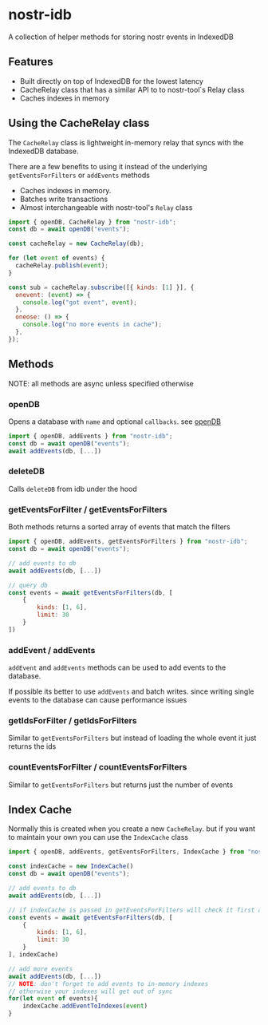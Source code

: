 # nostr-idb

A collection of helper methods for storing nostr events in IndexedDB

## Features

- Built directly on top of IndexedDB for the lowest latency
- CacheRelay class that has a similar API to to nostr-tool`s Relay class
- Caches indexes in memory

## Using the CacheRelay class

The `CacheRelay` class is lightweight in-memory relay that syncs with the IndexedDB database.

There are a few benefits to using it instead of the underlying `getEventsForFilters` or `addEvents` methods

- Caches indexes in memory.
- Batches write transactions
- Almost interchangeable with nostr-tool's `Relay` class

```javascript
import { openDB, CacheRelay } from "nostr-idb";
const db = await openDB("events");

const cacheRelay = new CacheRelay(db);

for (let event of events) {
  cacheRelay.publish(event);
}

const sub = cacheRelay.subscribe([{ kinds: [1] }], {
  onevent: (event) => {
    console.log("got event", event);
  },
  oneose: () => {
    console.log("no more events in cache");
  },
});
```

## Methods

NOTE: all methods are async unless specified otherwise

### openDB

Opens a database with `name` and optional `callbacks`. see [openDB](https://www.npmjs.com/package/idb#opendb)

```javascript
import { openDB, addEvents } from "nostr-idb";
const db = await openDB("events");
await addEvents(db, [...])
```

### deleteDB

Calls `deleteDB` from idb under the hood

### getEventsForFilter / getEventsForFilters

Both methods returns a sorted array of events that match the filters

```javascript
import { openDB, addEvents, getEventsForFilters } from "nostr-idb";
const db = await openDB("events");

// add events to db
await addEvents(db, [...])

// query db
const events = await getEventsForFilters(db, [
	{
		kinds: [1, 6],
		limit: 30
	}
])
```

### addEvent / addEvents

`addEvent` and `addEvents` methods can be used to add events to the database.

If possible its better to use `addEvents` and batch writes. since writing single events to the database can cause performance issues

### getIdsForFilter / getIdsForFilters

Similar to `getEventsForFilters` but instead of loading the whole event it just returns the ids

### countEventsForFilter / countEventsForFilters

Similar to `getEventsForFilters` but returns just the number of events

## Index Cache

Normally this is created when you create a new `CacheRelay`. but if you want to maintain your own you can use the `IndexCache` class

```javascript
import { openDB, addEvents, getEventsForFilters, IndexCache } from "nostr-idb";

const indexCache = new IndexCache()
const db = await openDB("events");

// add events to db
await addEvents(db, [...])

// if indexCache is passed in getEventsForFilters will check it first and save any indexes to it
const events = await getEventsForFilters(db, [
	{
		kinds: [1, 6],
		limit: 30
	}
], indexCache)

// add more events
await addEvents(db, [...])
// NOTE: don't forget to add events to in-memory indexes
// otherwise your indexes will get out of sync
for(let event of events){
	indexCache.addEventToIndexes(event)
}
```
